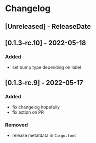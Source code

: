 # Changelog

<!-- next-header -->

## [Unreleased] - ReleaseDate

## [0.1.3-rc.10] - 2022-05-18

### Added

- set bump type depending on label

## [0.1.3-rc.9] - 2022-05-17

### Added

- fix changelog hopefully
- fix action on PR

### Removed

- release metatdata in `Cargo.toml`
